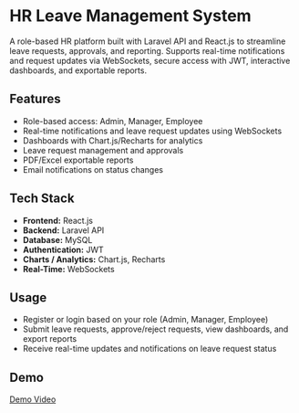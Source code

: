 # HR Leave Management System

A role-based HR platform built with Laravel API and React.js to streamline leave requests, approvals, and reporting. Supports real-time notifications and request updates via WebSockets, secure access with JWT, interactive dashboards, and exportable reports.

## Features
- Role-based access: Admin, Manager, Employee
- Real-time notifications and leave request updates using WebSockets
- Dashboards with Chart.js/Recharts for analytics
- Leave request management and approvals
- PDF/Excel exportable reports
- Email notifications on status changes

## Tech Stack
- **Frontend:** React.js
- **Backend:** Laravel API
- **Database:** MySQL
- **Authentication:** JWT
- **Charts / Analytics:** Chart.js, Recharts
- **Real-Time:** WebSockets

## Usage
- Register or login based on your role (Admin, Manager, Employee)  
- Submit leave requests, approve/reject requests, view dashboards, and export reports  
- Receive real-time updates and notifications on leave request status  

## Demo
[Demo Video](https://youtu.be/9zGgj7XXr68)  
